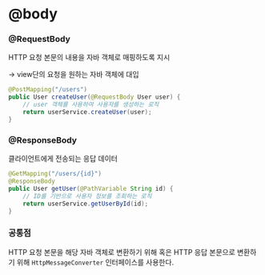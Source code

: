 # @body

### @RequestBody

HTTP  요청 본문의 내용을 자바 객체로 매핑하도록 지시

→ view단의 요청을 원하는 자바 객체에 대입

```java
@PostMapping("/users")
public User createUser(@RequestBody User user) {
    // user 객체를 사용하여 사용자를 생성하는 로직
    return userService.createUser(user);
}
```

### @ResponseBody

클라이언트에게 전송되는 응답 데이터

```java
@GetMapping("/users/{id}")
@ResponseBody
public User getUser(@PathVariable String id) {
    // ID를 기반으로 사용자 정보를 조회하는 로직
    return userService.getUserById(id);
}
```

### 공통점

HTTP 요청 본문을 해당 자바 객체로 변환하기 위해 혹은 HTTP 응답 본문으로 변환하기 위해 `HttpMessageConverter` 인터페이스를 사용한다.